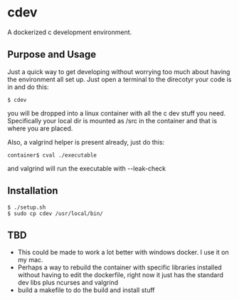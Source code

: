 # cdev
A dockerized c development environment.

## Purpose and Usage
Just a quick way to get developing without worrying too much about having the environment all set up. Just open a terminal to the direcotyr your code is in and do this:
```
$ cdev
```
you will be dropped into a linux container with all the c dev stuff you need.  Specifically your local dir is mounted as /src in the container and that is where you are placed.

Also, a valgrind helper is present already, just do this:
```
container$ cval ./executable
```
and valgrind will run the executable with --leak-check

## Installation
```
$ ./setup.sh
$ sudo cp cdev /usr/local/bin/
```

## TBD
- This could be made to work a lot better with windows docker.  I use it on my mac.
- Perhaps a way to rebuild the container with specific libraries installed without having to edit the dockerfile, right now it just has the standard dev libs plus ncurses and valgrind
- build a makefile to do the build and install stuff
